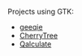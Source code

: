 Projects using GTK:

- [geeqie](https://github.com/BestImageViewer/geeqie)
- [CherryTree](https://github.com/giuspen/cherrytree)
- [Qalculate](https://github.com/Qalculate/qalculate-gtk)
